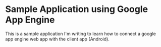 # Sample Application using Google App Engine

This is a sample application I'm writing to learn how to connect a google app engine web app with the client app (Android).
